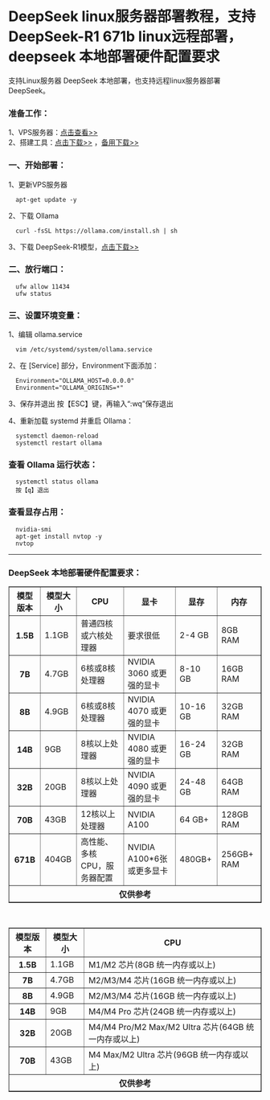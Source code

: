 # DeepSeek linux服务器部署教程，支持 DeepSeek-R1 671b linux远程部署，deepseek 本地部署硬件配置要求
支持Linux服务器 DeepSeek 本地部署，也支持远程linux服务器部署 DeepSeek。

### 准备工作：
1、VPS服务器：[点击查看>>](https://www.vultr.com/?ref=9630595-9J)<br>
2、搭建工具：[点击下载>>](https://www.hostbuf.com/t/988.html) ，[备用下载>>](https://dl.hostbuf.com/finalshell3/finalshell_windows_x64.exe)

### 一、开始部署：
1、更新VPS服务器

      apt-get update -y

2、下载 Ollama

      curl -fsSL https://ollama.com/install.sh | sh

3、下载 DeepSeek-R1模型，[点击下载>>](https://ollama.com/library/deepseek-r1)

### 二、放行端口：

      ufw allow 11434
      ufw status

### 三、设置环境变量：
1、编辑 ollama.service

      vim /etc/systemd/system/ollama.service

2、在 [Service] 部分，Environment下面添加：

      Environment="OLLAMA_HOST=0.0.0.0"
      Environment="OLLAMA_ORIGINS=*"

3、保存并退出
按【ESC】键，再输入“:wq”保存退出

4、重新加载 systemd 并重启 Ollama：

      systemctl daemon-reload
      systemctl restart ollama

### 查看 Ollama 运行状态：

      systemctl status ollama
      按【q】退出

### 查看显存占用：

      nvidia-smi
      apt-get install nvtop -y
      nvtop



<hr/>

### DeepSeek 本地部署硬件配置要求：
<table border="1" cellpadding="10" cellspacing="0" data-draft-node="block" data-draft-type="table" data-size="normal" data-row-style="striped">
      <tbody>
        <tr>
          <th>模型版本</th>
          <th>模型大小</th>
          <th>CPU</th>
          <th>显卡</th>
          <th>显存</th>
          <th>内存</th>
        </tr>
        <tr>
          <th>1.5B</th>
          <td>1.1GB</td>
          <td>普通四核或六核处理器</td>
          <td>要求很低</td>
          <td>2-4 GB</td>
          <td>8GB RAM</td>
        </tr>
        <tr>
          <th>7B</th>
          <td>4.7GB</td>
          <td>6核或8核处理器</td>
          <td>NVIDIA 3060 或更强的显卡</td>
          <td>8-10 GB</td>
          <td>16GB RAM</td>
        </tr>
        <tr>
          <th>8B</th>
          <td>4.9GB</td>
          <td>6核或8核处理器</td>
          <td>NVIDIA 4070 或更强的显卡</td>
          <td>10-16 GB</td>
          <td>32GB RAM</td>
        </tr>
        <tr>
          <th>14B</th>
          <td>9GB</td>
          <td>8核以上处理器</td>
          <td>NVIDIA 4080 或更强的显卡</td>
          <td>16-24 GB</td>
          <td>32GB RAM</td>
        </tr>
        <tr>
          <th>32B</th>
          <td>20GB</td>
          <td>8核以上处理器</td>
          <td>NVIDIA 4090 或更强的显卡</td>
          <td>24-48 GB</td>
          <td>64GB RAM</td>
        </tr>
        <tr>
          <th>70B</th>
          <td>43GB</td>
          <td>12核以上处理器</td>
          <td>NVIDIA A100</td>
          <td>64 GB+</td>
          <td>128GB RAM</td>
        </tr>
        <tr>
          <th>671B</th>
          <td>404GB</td>
          <td>高性能、多核CPU，服务器配置</td>
          <td>NVIDIA A100*6张或更多显卡</td>
          <td>480GB+</td>
          <td>256GB+ RAM</td>
        </tr>
        <tr>
          <th colspan="6">仅供参考</th>
        </tr>
      </tbody>
    </table>
    <p>&nbsp;</p>
    <table width="800" border="1" cellpadding="10" cellspacing="0" data-draft-node="block" data-draft-type="table" data-size="normal" data-row-style="striped">
      <tbody>
        <tr>
          <th>模型版本</th>
          <th>模型大小</th>
          <th>CPU</th>
        </tr>
        <tr>
          <th>1.5B</th>
          <td>1.1GB</td>
          <td>M1/M2 芯片(8GB 统一内存或以上)</td>
        </tr>
        <tr>
          <th>7B</th>
          <td>4.7GB</td>
          <td>M2/M3/M4 芯片(16GB 统一内存或以上)</td>
        </tr>
        <tr>
          <th>8B</th>
          <td>4.9GB</td>
          <td>M2/M3/M4 芯片(16GB 统一内存或以上)</td>
        </tr>
        <tr>
          <th>14B</th>
          <td>9GB</td>
          <td>M4/M4 Pro 芯片(24GB 统一内存或以上)</td>
        </tr>
        <tr>
          <th>32B</th>
          <td>20GB</td>
          <td>M4/M4 Pro/M2 Max/M2 Ultra 芯片(64GB 统一内存或以上)</td>
        </tr>
        <tr>
          <th>70B</th>
          <td>43GB</td>
          <td>M4 Max/M2 Ultra 芯片(96GB 统一内存或以上)</td>
        </tr>
        <tr>
          <th colspan="3">仅供参考</th>
        </tr>
      </tbody>
    </table>
